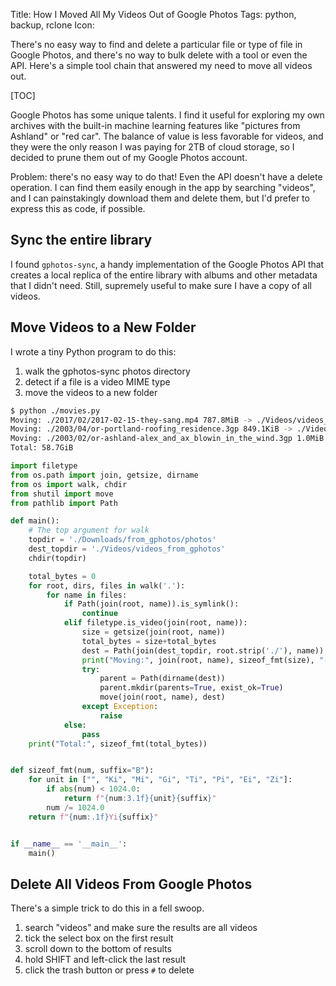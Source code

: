 Title: How I Moved All My Videos Out of Google Photos
Tags: python, backup, rclone
Icon:

There's no easy way to find and delete a particular file or type of file in Google Photos, and there's no way to bulk delete with a tool or even the API. Here's a simple tool chain that answered my need to move all videos out.

[TOC]

Google Photos has some unique talents. I find it useful for exploring my own archives with the built-in machine learning features like "pictures from Ashland" or "red car". The balance of value is less favorable for videos, and they were the only reason I was paying for 2TB of cloud storage, so I decided to prune them out of my Google Photos account.

Problem: there's no easy way to do that! Even the API doesn't have a delete operation. I can find them easily enough in the app by searching "videos", and I can painstakingly download them and delete them, but I'd prefer to express this as code, if possible.

## Sync the entire library

I found `gphotos-sync`, a handy implementation of the Google Photos API that creates a local replica of the entire library with albums and other metadata that I didn't need. Still, supremely useful to make sure I have a copy of all videos.

## Move Videos to a New Folder

I wrote a tiny Python program to do this:
1. walk the gphotos-sync photos directory
1. detect if a file is a video MIME type
1. move the videos to a new folder

```bash
$ python ./movies.py
Moving: ./2017/02/2017-02-15-they-sang.mp4 787.8MiB -> ./Videos/videos_from_gphotos/2017/02/2017-02-15-they-sang.mp4
Moving: ./2003/04/or-portland-roofing_residence.3gp 849.1KiB -> ./Videos/videos_from_gphotos/2003/04/or-portland-roofing_residence.3gp
Moving: ./2003/02/or-ashland-alex_and_ax_blowin_in_the_wind.3gp 1.0MiB -> ./Videos/videos_from_gphotos/1973/02/or-ashland-alex_and_ax_blowin_in_the_wind.3gp
Total: 58.7GiB
```

```python
import filetype
from os.path import join, getsize, dirname
from os import walk, chdir
from shutil import move
from pathlib import Path

def main():
    # The top argument for walk
    topdir = './Downloads/from_gphotos/photos'
    dest_topdir = './Videos/videos_from_gphotos'
    chdir(topdir)

    total_bytes = 0
    for root, dirs, files in walk('.'):
        for name in files:
            if Path(join(root, name)).is_symlink():
                continue
            elif filetype.is_video(join(root, name)):
                size = getsize(join(root, name))
                total_bytes = size+total_bytes
                dest = Path(join(dest_topdir, root.strip('./'), name))
                print("Moving:", join(root, name), sizeof_fmt(size), "->", dest)
                try:
                    parent = Path(dirname(dest))
                    parent.mkdir(parents=True, exist_ok=True)
                    move(join(root, name), dest)
                except Exception:
                    raise
            else:
                pass
    print("Total:", sizeof_fmt(total_bytes))


def sizeof_fmt(num, suffix="B"):
    for unit in ["", "Ki", "Mi", "Gi", "Ti", "Pi", "Ei", "Zi"]:
        if abs(num) < 1024.0:
            return f"{num:3.1f}{unit}{suffix}"
        num /= 1024.0
    return f"{num:.1f}Yi{suffix}"


if __name__ == '__main__':
    main()
```

## Delete All Videos From Google Photos

There's a simple trick to do this in a fell swoop.

1. search "videos" and make sure the results are all videos
1. tick the select box on the first result
1. scroll down to the bottom of results
1. hold SHIFT and left-click the last result
1. click the trash button or press `#` to delete

